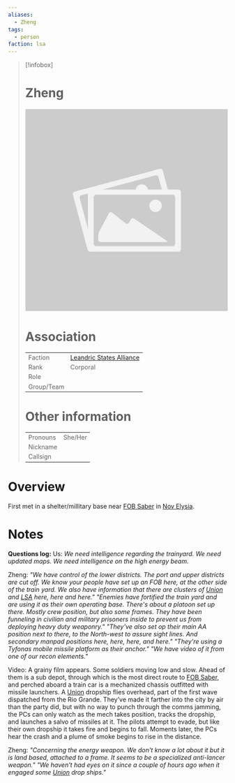 ```yaml
---
aliases: 
  - Zheng
tags: 
  - person
faction: lsa
---
```


> [!infobox] 
> # Zheng
> ![placeholder](attachments/placeholder.png)
> # Association
> | | |
> | ---- | ---- |
> | Faction |  [Leandric States Alliance](Leandric%20States%20Alliance.md) |
> | Rank | Corporal |
> | Role |  |
> | Group/Team | |
> # Other information
> | | | 
> | - | - |
> | Pronouns | She/Her |
> | Nickname | |
> | Callsign | | 

# Overview
First met in a shelter/millitary base near [FOB Saber](FOB%20Saber.md) in [Nov Elysia](Nov%20Elysia.md).

# Notes
**Questions log:**
Us:
 *We need intelligence regarding the trainyard.*
*We need updated maps.*
*We need intelligence on the high energy beam.* 

Zheng:
*"We have control of the lower districts. The port and upper districts are cut off. We know your people have set up an FOB here, at the other side of the train yard. We also have information that there are clusters of [Union](reference/Union.md) and [LSA](Leandric%20States%20Alliance.md) here, here and here."*
*"Enemies have fortified the train yard and are using it as their own operating base. There's about a platoon set up there. Mostly crew position, but also some frames. They have been funneling in civilian and military prisoners inside to prevent us from deploying heavy duty weaponry."*
*"They've also set op their main AA position next to there, to the North-west to assure sight lines. And secondary manpad positions here, here, here, and here."*
*"They're using a Tyfonas mobile missile platform as their anchor."*
*"We have video of it from one of our recon elements."*

Video:
A grainy film appears. Some soldiers moving low and slow. Ahead of them is a sub depot, through which is the most direct route to [FOB Saber](FOB%20Saber.md), and perched aboard a train car is a mechanized chassis outfitted with missile launchers. A [Union](reference/Union.md) dropship flies overhead, part of the first wave dispatched from the Rio Grande. They’ve made it farther into the city by air than the party did, but with no way to punch through the comms jamming, the PCs can only watch as the mech takes position, tracks the dropship, and launches a salvo of missiles at it. The pilots attempt to evade, but like their own dropship it takes fire and begins to fall. Moments later, the PCs hear the crash and a plume of smoke begins to rise in the distance.

Zheng:
*"Concerning the energy weapon. We don't know a lot about it but it is land based, attached to a frame. It seems to be a specialized anti-lancer weapon."*
*"We haven't had eyes on it since a couple of hours ago when it engaged some [Union](reference/Union.md) drop ships."*
